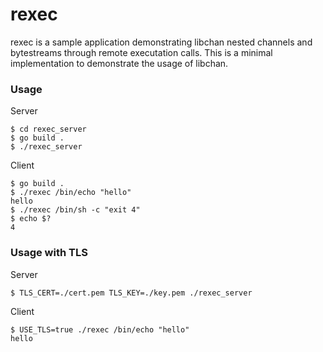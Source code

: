 # rexec

rexec is a sample application demonstrating libchan nested channels and
bytestreams through remote executation calls.  This is a minimal
implementation to demonstrate the usage of libchan.

### Usage

Server
~~~~
$ cd rexec_server
$ go build .
$ ./rexec_server
~~~~

Client
~~~~
$ go build .
$ ./rexec /bin/echo "hello"
hello
$ ./rexec /bin/sh -c "exit 4"
$ echo $?
4
~~~~

### Usage with TLS
Server
~~~~
$ TLS_CERT=./cert.pem TLS_KEY=./key.pem ./rexec_server
~~~~

Client
~~~~
$ USE_TLS=true ./rexec /bin/echo "hello"
hello
~~~~

